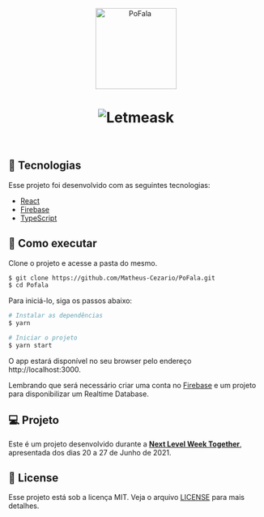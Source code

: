<p align="center">
  <img alt="PoFala" src="https://github.com/Matheus-Cezario/letmeaskNLW/blob/main/src/assets/images/logo.svg" width="160px">
</p>


<h1 align="center">
    <img alt="Letmeask" src="https://user-images.githubusercontent.com/44527383/161451468-ffa467a8-9532-4566-979c-92373401f8ea.png">
</h1>

<br>

## 🧪 Tecnologias

Esse projeto foi desenvolvido com as seguintes tecnologias:

- [React](https://reactjs.org)
- [Firebase](https://firebase.google.com/)
- [TypeScript](https://www.typescriptlang.org/)

## 🚀 Como executar

Clone o projeto e acesse a pasta do mesmo.

```bash
$ git clone https://github.com/Matheus-Cezario/PoFala.git
$ cd Pofala
```

Para iniciá-lo, siga os passos abaixo:
```bash
# Instalar as dependências
$ yarn

# Iniciar o projeto
$ yarn start
```
O app estará disponível no seu browser pelo endereço http://localhost:3000.

Lembrando que será necessário criar uma conta no [Firebase](https://firebase.google.com/) e um projeto para disponibilizar um Realtime Database.

## 💻 Projeto

Este é um projeto desenvolvido durante a **[Next Level Week Together](https://nextlevelweek.com/)**, apresentada dos dias 20 a 27 de Junho de 2021.



## 📝 License

Esse projeto está sob a licença MIT. Veja o arquivo [LICENSE](LICENSE.md) para mais detalhes.
